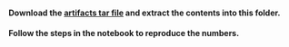#### Download the [artifacts tar file](https://drive.google.com/file/d/1Dl5KRLCb7_VRX-y0V0S2SwLTeqlmENd4/view?usp=sharing) and extract the contents into this folder.
#### Follow the steps in the notebook to reproduce the numbers.
